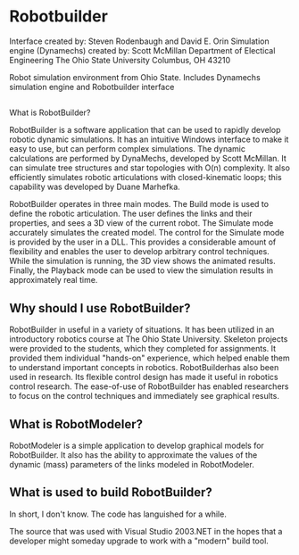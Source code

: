 # Robotbuilder

Interface created by: Steven Rodenbaugh and David E. Orin
Simulation engine (Dynamechs) created by: Scott McMillan
Department of Electical Engineering
The Ohio State University
Columbus, OH 43210

Robot simulation environment from Ohio State. Includes Dynamechs simulation engine and Robotbuilder interface

##
What is RobotBuilder?

RobotBuilder is a software application that can be used to rapidly develop robotic dynamic simulations. It has an intuitive Windows interface to make it easy to use, but can perform complex simulations. The dynamic calculations are performed by DynaMechs, developed by Scott McMillan. It can simulate tree structures and star topologies with O(n) complexity. It also efficiently simulates robotic articulations with closed-kinematic loops; this capability was developed by Duane Marhefka.

RobotBuilder operates in three main modes. The Build mode is used to define the robotic articulation. The user defines the links and their properties, and sees a 3D view of the current robot. The Simulate mode accurately simulates the created model. The control for the Simulate mode is provided by the user in a DLL. This provides a considerable amount of flexibility and enables the user to develop arbitrary control techniques. While the simulation is running, the 3D view shows the animated results. Finally, the Playback mode can be used to view the simulation results in approximately real time.

## Why should I use RobotBuilder?

RobotBuilder in useful in a variety of situations. It has been utilized in an introductory robotics course at The Ohio State University. Skeleton projects were provided to the students, which they completed for assignments. It provided them individual "hands-on" experience, which helped enable them to understand important concepts in robotics. RobotBuilderhas also been used in research. Its flexible control design has made it useful in robotics control research. The ease-of-use of RobotBuilder has enabled researchers to focus on the control techniques and immediately see graphical results.

## What is RobotModeler?

RobotModeler is a simple application to develop graphical models for RobotBuilder. It also has the ability to approximate the values of the dynamic (mass) parameters of the links modeled in RobotModeler.

## What is used to build RobotBuilder?

In short, I don't know.  The code has languished for a while.

The source that was used with Visual Studio 2003.NET in the hopes that a developer might someday upgrade to work with a "modern" build tool.